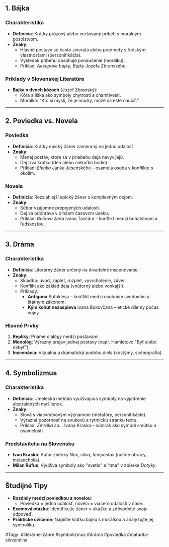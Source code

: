 ## 1. Bájka  
### Charakteristika  
- **Definícia**: Krátky prózový alebo veršovaný príbeh s morálnym posolstvom.  
- **Znaky**:  
  - Hlavné postavy sú často zvieratá alebo predmety s ľudskými vlastnosťami (personifikácia).  
  - Výsledok príbehu obsahuje ponaučenie (morálku).  
  - Príklad: *Aesopove bajky*, *Bajky* Jozefa Zbranského.  

### Príklady v Slovenskej Literatúre  
- **Bajka o dvoch kôzoch** (Jozef Zbranský):  
  - Kôra a liška ako symboly chytrosti a chamtivosti.  
  - Morálka: "Kto si myslí, že je múdry, môže sa ešte naučiť."  

---

## 2. Poviedka vs. Novela  
### Poviedka  
- **Definícia**: Krátky epický žáner zameraný na jednu udalosť.  
- **Znaky**:  
  - Menej postáv, ktoré sa v priebehu deja nevyvíjajú.  
  - Dej trvá krátko (deň alebo niekoľko hodín).  
  - Príklad: *Elenka* Janka Jesenského – osamelá osoba v konflikte s okolím.  

### Novela  
- **Definícia**: Rozsiahlejší epický žáner s komplexným dejom.  
- **Znaky**:  
  - Súbor vzájomne prepojených udalostí.  
  - Dej sa odohráva v dlhšom časovom úseku.  
  - Príklad: *Bačova žena* Ivana Tavčára – konflikt medzi bohatstvom a ľudskosťou.  

---

## 3. Dráma  
### Charakteristika  
- **Definícia**: Literárny žáner určený na divadelné inscenovanie.  
- **Znaky**:  
  - Skladba: úvod, záplet, rozplet, vyvrcholenie, záver.  
  - Konflikt ako základ deja (vnútorný alebo vonkajší).  
  - Príklady:  
    - **Antigona** Sofoklesa – konflikt medzi osobným svedomím a štátnym zákonom.  
    - **Kým kohút nezaspieva** Ivana Bukovčana – etické dilemy počas vojny.  

### Hlavné Prvky  
1. **Repliky**: Priame dialógy medzi postavami.  
2. **Monológ**: Výrazný prejav jednej postavy (napr. Hamletovo "Byť alebo nebyť").  
3. **Inscenácia**: Vizuálna a dramatická podoba diela (kostýmy, scénografia).  

---

## 4. Symbolizmus  
### Charakteristika  
- **Definícia**: Umelecká metóda využívajúca symboly na vyjadrenie abstraktných myšlienok.  
- **Znaky**:  
  - Slová s viacvrstvovým významom (metafory, personifikácie).  
  - Výrazná pozornosť na zvukovú a rytmickú stránku textu.  
  - Príklad: *Zmráka sa...* Ivana Kraska – súmrak ako symbol smútku a osamelosti.  

### Predstavitelia na Slovensku  
- **Ivan Krasko**: Autor zbierky *Nox, silva, tempestas* (nočné obrazy, melanchólia).  
- **Milan Rúfus**: Využíva symboly ako "svetlo" a "tma" v zbierke *Dotyky*.  

---

## Študijné Tipy  
- **Rozdiely medzi poviedkou a novelou**:  
  - Poviedka = jedna udalosť, novela = viacero udalostí v čase.  
- **Examová otázka**: Identifikujte žáner v ukážke a zdôvodnite svoju odpoveď.  
- **Praktické cvičenie**: Napíšte krátku bajku s morálkou a analyzujte jej symboliku.  

#Tagy: #literárne-žánre #symbolizmus #dráma #poviedka #maturita-slovenčina  